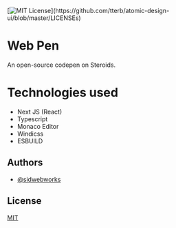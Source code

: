 

[![MIT License](https://img.shields.io/apm/l/atomic-design-ui.svg?)](https://github.com/tterb/atomic-design-ui/blob/master/LICENSEs)


# Web Pen

An open-source codepen on Steroids.

# Technologies used

- Next JS (React)
- Typescript
- Monaco Editor
- Windicss
- ESBUILD

## Authors

- [@sidwebworks](https://www.github.com/sidwebworks)

## License

[MIT](https://choosealicense.com/licenses/gpl-3.0/)

